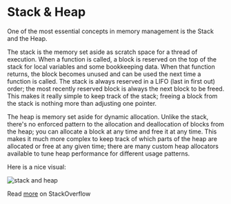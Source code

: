 # Stack & Heap

One of the most essential concepts in memory management is the Stack and the Heap.

The stack is the memory set aside as scratch space for a thread of execution. When a function is called, a block is reserved on the top of the stack for local variables and some bookkeeping data. When that function returns, the block becomes unused and can be used the next time a function is called. The stack is always reserved in a LIFO (last in first out) order; the most recently reserved block is always the next block to be freed. This makes it really simple to keep track of the stack; freeing a block from the stack is nothing more than adjusting one pointer.

The heap is memory set aside for dynamic allocation. Unlike the stack, there's no enforced pattern to the allocation and deallocation of blocks from the heap; you can allocate a block at any time and free it at any time. This makes it much more complex to keep track of which parts of the heap are allocated or free at any given time; there are many custom heap allocators available to tune heap performance for different usage patterns.

Here is a nice visual:

![stack and heap](http://techinerd.com/wp-content/uploads/2014/05/stack_heap.jpg)


Read [more](http://stackoverflow.com/questions/79923/what-and-where-are-the-stack-and-heap) on StackOverflow
